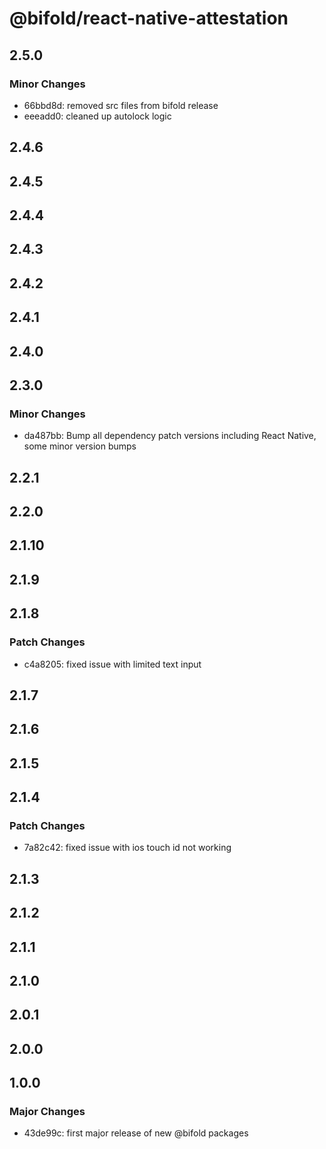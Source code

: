 # @bifold/react-native-attestation

## 2.5.0

### Minor Changes

- 66bbd8d: removed src files from bifold release
- eeeadd0: cleaned up autolock logic

## 2.4.6

## 2.4.5

## 2.4.4

## 2.4.3

## 2.4.2

## 2.4.1

## 2.4.0

## 2.3.0

### Minor Changes

- da487bb: Bump all dependency patch versions including React Native, some minor version bumps

## 2.2.1

## 2.2.0

## 2.1.10

## 2.1.9

## 2.1.8

### Patch Changes

- c4a8205: fixed issue with limited text input

## 2.1.7

## 2.1.6

## 2.1.5

## 2.1.4

### Patch Changes

- 7a82c42: fixed issue with ios touch id not working

## 2.1.3

## 2.1.2

## 2.1.1

## 2.1.0

## 2.0.1

## 2.0.0

## 1.0.0

### Major Changes

- 43de99c: first major release of new @bifold packages
